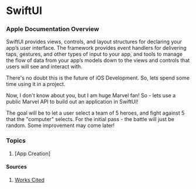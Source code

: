# SwiftUI

### Apple Documentation Overview

SwiftUI provides views, controls, and layout structures for declaring your app’s user interface. The framework provides event handlers for delivering taps, gestures, and other types of input to your app, and tools to manage the flow of data from your app’s models down to the views and controls that users will see and interact with.

There's no doubt this is the future of iOS Development. So, lets spend some time using it in a project. 

Now, I don't know about you, but I am huge Marvel fan! So - lets use a public Marvel API to build out an application in SwiftUI!

The goal will be to let a user select a team of 5 heroes, and fight against 5 that the "computer" selects. For the initial pass - the battle will just be random. Some improvement may come later!


### Topics

1. [App Creation]

#### Sources
1. [Works Cited](sources.md)